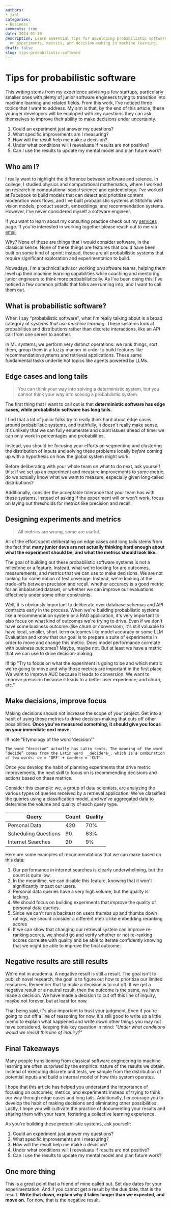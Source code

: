 ```yaml
---
authors:
- jxnl
categories:
- Business
comments: true
date: 2024-01-19
description: Learn essential tips for developing probabilistic software, focusing
  on experiments, metrics, and decision-making in machine learning.
draft: false
slug: tips-probabilistic-software
---
```


# Tips for probabilistic software

This writing stems from my experience advising a few startups, particularly smaller ones with plenty of junior software engineers trying to transition into machine learning and related fields. From this work, I've noticed three topics that I want to address. My aim is that, by the end of this article, these younger developers will be equipped with key questions they can ask themselves to improve their ability to make decisions under uncertainty.

1. Could an experiment just answer my questions?
2. What specific improvements am I measuring?
3. How will the result help me make a decision?
4. Under what conditions will I reevaluate if results are not positive?
5. Can I use the results to update my mental model and plan future work?

<!-- more -->

## Who am I?

I really want to highlight the difference between software and science. In college, I studied physics and computational mathematics, where I worked on research in computational social science and epidemiology. I've worked at Facebook to build models that can detect and priotitize content moderation work flows, and I've built probabilistic systems at Stitchfix with vision models, product search, embeddings, and recommendation systems. However, I've never considered myself a software engineer.

If you want to learn about my consulting practice check out my [services](../../services.md) page. If you're interested in working together please reach out to me via [email](mailto:jason+hire@jxnl.co)

Why? None of these are things that I would consider software, in the classical sense. None of these things are features that could have been built on some kind of sprint: instead, these are all probabilistic systems that require significant exploration and experimentation to build.

Nowadays, I'm a technical advisor working on software teams, helping them level up their machine learning capabilities while coaching and mentoring junior engineers to think more probabilistically. As I've been doing this, I've noticed a few common pitfalls that folks are running into, and I want to call them out.

## What is probabilistic software?

When I say "probabilistic software", what I'm really talking about is a broad category of _systems that use machine learning_. These systems look at probabilities and distributions rather than discrete interactions, like an API call from one server to another.

In ML systems, we perform very distinct operations: we rank things, sort them, group them in a fuzzy manner in order to build features like recommendation systems and retrieval applications. These same fundamental tasks underlie hot topics like agents powered by LLMs.

## Edge cases and long tails

> You can think your way into solving a deterministic system, but you cannot think your way into solving a probabilistic system.

The first thing that I want to call out is that **deterministic software has edge cases, while probabilistic software has long tails.**

I find that a lot of junior folks try to really think hard about edge cases around probabilistic systems, and truthfully, it doesn't really make sense. It's unlikely that we can fully enumerate and count issues ahead of time: we can only work in percentages and probabilities.

Instead, you should be focusing your efforts on segmenting and clustering the distribution of inputs and solving these problems locally _before_ coming up with a hypothesis on how the global system might work.

Before deliberating with your whole team on what to do next, ask yourself this: if we set up an experiment and measure improvements to some metric, do we actually know what we want to measure, especially given long-tailed distributions?

Additionally, consider the acceptable tolerance that your team has with these systems. Instead of asking if the experiment will or won't work, focus on laying out thresholds for metrics like precision and recall.

## Designing experiments and metrics

> All metrics are wrong, some are useful.

All of the effort spent deliberating on edge cases and long tails stems from the fact that **many junior devs are not actually thinking hard enough about what the experiment should be, and what the metrics should look like.**

The goal of building out these probabilistic software systems is not a milestone or a feature. Instead, what we're looking for are outcomes, measurements, and metrics that we can use to make decisions. We are not looking for some notion of test coverage. Instead, we're looking at the trade-offs between precision and recall, whether accuracy is a good metric for an imbalanced dataset, or whether we can improve our evaluations effectively under some other constraints.

Well, it is obviously important to deliberate over database schemas and API contracts early in the process. When we're building probabilistic systems like a recommendation system or a RAG application, it's very important to also focus on what kind of outcomes we're trying to drive. Even if we don't have some business outcome
(like churn or conversion), it's still valuable to have local, smaller, short-term outcomes like model accuracy or some LLM Evaluation and know that our goal is to prepare a suite of experiments in order to move and change this metric. Does model performance correlate with business outcomes? Maybe, maybe not. But at least we have a metric that we can use to drive decision-making.

!!! tip "Try to focus on what the experiment is going to be and which metric we're going to move and why those metrics are important in the first place. We want to improve AUC because it leads to conversion. We want to improve precision because it leads to a better user experience, and churn, etc."

## Make decisions, improve focus

Making decisions should not increase the scope of your project. Get into a habit of using these metrics to drive decision-making that cuts off other possibilities. **Once you've measured something, it should give you focus on your immediate next move.**

!!! note "Etymology of the word 'decision'"

    The word “decision” actually has Latin roots. The meaning of the word “decide” comes from the Latin word  _decidere_, which is a combination of two words: de = 'OFF' + caedere = 'CUT'.

Once you develop the habit of planning experiments that drive metric improvements, the next skill to focus on is recommending decisions and actions based on these metrics.

Consider this example: we, a group of data scientists, are analyzing the various types of queries received by a retrieval application. We've classified the queries using a classification model, and we've aggregated data to determine the volume and quality of each query type.

| Query                | Count | Quality |
| -------------------- | ----- | ------- |
| Personal Data        | 420   | 70%     |
| Scheduling Questions | 90    | 83%     |
| Internet Searches    | 20    | 9%      |

Here are some examples of recommendations that we can make based on this data:

1. Our performance in internet searches is clearly underwhelming, but the count is quite low.
2. In the meantime, we can disable this feature, knowing that it won't significantly impact our users.
3. Personal data queries have a very high volume, but the quality is lacking.
4. We should focus on building experiments that improve the quality of personal data queries.
5. Since we can't run a backtest on users thumbs up and thumbs down ratings, we should consider a different metric like embedding reranking scores
6. If we can show that changing our retrieval system can improve re-ranking scores, we should go and verify whether or not re-ranking scores correlate with quality and be able to iterate confidently knowing that we might be able to improve the final outcome.

## Negative results are still results

We're not in academia. A negative result is still a result. The goal isn't to publish novel research, the goal is to figure out how to prioritize our limited resources. Remember that to make a decision is to cut off. If we get a negative result or a neutral result, then the outcome is the same, we have made a decision. We have made a decision to cut off this line of inquiry, maybe not forever, but at least for now.

That being said, it's also important to trust your judgment. Even if you're going to cut off a line of reasoning for now, it's still good to write up a little memo to explain what happened and write down other things you may not have considered, keeping this key question in mind: _"Under what conditions would we revisit this line of inquiry?"_

## Final Takeaways

Many people transitioning from classical software engineering to machine learning are often surprised by the empirical nature of the results we obtain. Instead of executing discrete unit tests, we sample from the distribution of potential inputs and build a internal model of how this system operates.

I hope that this article has helped you understand the importance of focusing on outcomes, metrics, and experiments instead of trying to think our way through edge cases and long tails. Additionally, I encourage you to develop the habit of making decisions and eliminating other possibilities. Lastly, I hope you will cultivate the practice of documenting your results and sharing them with your team, fostering a collective learning experience.

As you're building these probabilistic systems, ask yourself:

1. Could an experiment just answer my questions?
2. What specific improvements am I measuring?
3. How will the result help me make a decision?
4. Under what conditions will I reevaluate if results are not positive?
5. Can I use the results to update my mental model and plan future work?

## One more thing

This is a great point that a friend of mine called out. Set due dates for your experimentation. And if you cannot get a result by the due date, that is the result. **Write that down, explain why it takes longer than we expected, and move on.** For now, that is the negative result.